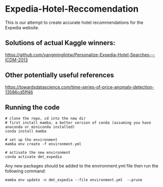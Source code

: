 # Expedia-Hotel-Reccomendation
This is our attempt to create accurate hotel recommendations for the Expedia website. 

## Solutions of actual Kaggle winners:

https://github.com/yangminglintw/Personalize-Expedia-Hotel-Searches---ICDM-2013

## Other potentially useful references

https://towardsdatascience.com/time-series-of-price-anomaly-detection-13586cd5ff46

## Running the code

```
# clone the repo, cd into the new dir
# first install mamba, a better version of conda (assuming you have anaconda or miniconda installed)
conda install mamba

# set up the environment
mamba env create -f environment.yml

# activate the new environment
conda activate dmt_expedia
```
 
Any new packages should be added to the environment.yml file then run the following command:
```
mamba env update -n dmt_expedia --file environment.yml  --prune
```
